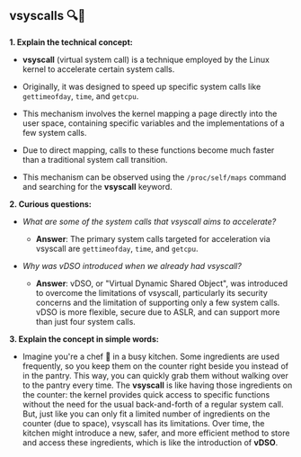 **vsyscalls** 🔍🚀
---

**1. Explain the technical concept:**

- **vsyscall** (virtual system call) is a technique employed by the Linux kernel to accelerate certain system calls.
  
- Originally, it was designed to speed up specific system calls like `gettimeofday`, `time`, and `getcpu`.
  
- This mechanism involves the kernel mapping a page directly into the user space, containing specific variables and the implementations of a few system calls.
  
- Due to direct mapping, calls to these functions become much faster than a traditional system call transition.
  
- This mechanism can be observed using the `/proc/self/maps` command and searching for the **vsyscall** keyword.

**2. Curious questions:**

- *What are some of the system calls that vsyscall aims to accelerate?*
  
  - **Answer**: The primary system calls targeted for acceleration via vsyscall are `gettimeofday`, `time`, and `getcpu`.

- *Why was vDSO introduced when we already had vsyscall?*
  
  - **Answer**: vDSO, or "Virtual Dynamic Shared Object", was introduced to overcome the limitations of vsyscall, particularly its security concerns and the limitation of supporting only a few system calls. vDSO is more flexible, secure due to ASLR, and can support more than just four system calls.

**3. Explain the concept in simple words:**

- Imagine you're a chef 🍳 in a busy kitchen. Some ingredients are used frequently, so you keep them on the counter right beside you instead of in the pantry. This way, you can quickly grab them without walking over to the pantry every time. The **vsyscall** is like having those ingredients on the counter: the kernel provides quick access to specific functions without the need for the usual back-and-forth of a regular system call. But, just like you can only fit a limited number of ingredients on the counter (due to space), vsyscall has its limitations. Over time, the kitchen might introduce a new, safer, and more efficient method to store and access these ingredients, which is like the introduction of **vDSO**.